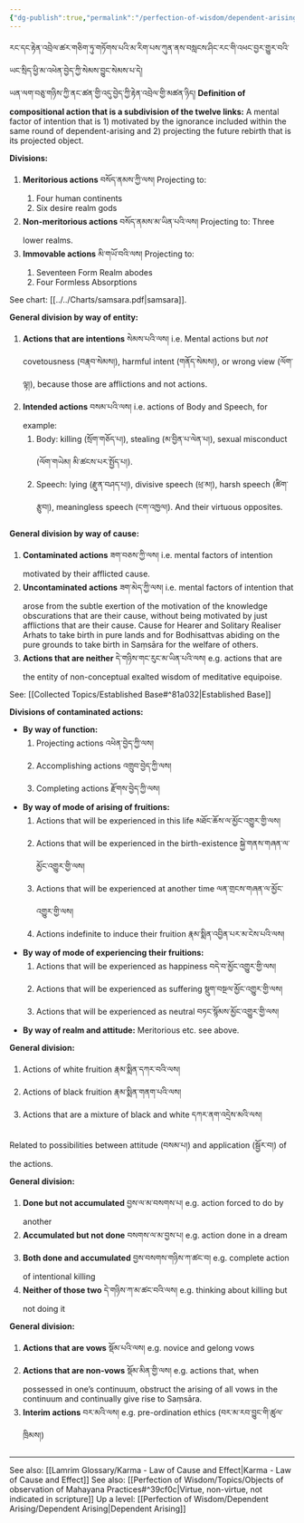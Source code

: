 ```yaml
---
{"dg-publish":true,"permalink":"/perfection-of-wisdom/dependent-arising/compositional-actions/"}
---
```


རང་དང་རྟེན་འབྲེལ་ཚར་གཅིག་ཏུ་གཏོགས་པའི་མ་རིག་པས་ཀུན་ནས་བསླངས་ཤིང་རང་གི་འཕང་བྱར་གྱུར་བའི་ཡང་སྲིད་ཕྱི་མ་འཕེན་བྱེད་ཀྱི་སེམས་བྱུང་སེམས་པ་དེ། <br>ཡན་ལག་བཅུ་གཉིས་ཀྱི་ནང་ཚན་གྱི་འདུ་བྱེད་ཀྱི་རྟེན་འབྲེལ་གྱི་མཚན་ཉིད།
**Definition of compositional action that is a subdivision of the twelve links:**
A mental factor of intention that is 1) motivated by the ignorance included within the same round of dependent-arising and 2) projecting the future rebirth that is its projected object.

**Divisions:**
1. **Meritorious actions** བསོད་ནམས་ཀྱི་ལས། Projecting to:
	1. Four human continents
	2. Six desire realm gods
2. **Non-meritorious actions** བསོད་ནམས་མ་ཡིན་པའི་ལས། Projecting to: Three lower realms.
3. **Immovable actions** མི་གཡོ་བའི་ལས། Projecting to:
	1. Seventeen Form Realm abodes
	2. Four Formless Absorptions

See chart: [[../../Charts/samsara.pdf|samsara]].

**General division by way of entity:**
1. **Actions that are intentions** སེམས་པའི་ལས། 
   i.e. Mental actions but *not* covetousness (བརྣབ་སེམས།), harmful intent (གནོད་སེམས།), or wrong view (ལོག་ལྟ།), because those are afflictions and not actions.
2. **Intended actions** བསམ་པའི་ལས། i.e. actions of Body and Speech, for example:
	1. Body: killing (སྲོག་གཅོད་པ།), stealing (མ་བྱིན་པ་ལེན་པ།), sexual misconduct (ལོག་གཡེམ། མི་ཚངས་པར་སྤྱོད་པ།).
	2. Speech: lying (རྫུན་བཤད་པ།), divisive speech (ཕྲ་མ།), harsh speech (ཚིག་རྩུབ།), meaningless speech (ངག་འཁྱལ།).
And their virtuous opposites.

**General division by way of cause:**
1. **Contaminated actions** ཟག་བཅས་ཀྱི་ལས།
   i.e. mental factors of intention motivated by their afflicted cause.
2. **Uncontaminated actions** ཟག་མེད་ཀྱི་ལས།
   i.e. mental factors of intention that arose from the subtle exertion of the motivation of the knowledge obscurations that are their cause, without being motivated by just afflictions that are their cause.
   Cause for Hearer and Solitary Realiser Arhats to take birth in pure lands and for Bodhisattvas abiding on the pure grounds to take birth in Saṃsāra for the welfare of others.
3. **Actions that are neither** དེ་གཉིས་གང་རུང་མ་ཡིན་པའི་ལས།
   e.g. actions that are the entity of non-conceptual exalted wisdom of meditative equipoise.

See: [[Collected Topics/Established Base#^81a032\|Established Base]]

**Divisions of contaminated actions:**
- **By way of function:**
	1. Projecting actions འཕེན་བྱེད་ཀྱི་ལས།
	2. Accomplishing actions འགྲུབ་བྱེད་ཀྱི་ལས།
	3. Completing actions རྫོགས་བྱེད་ཀྱི་ལས།
- **By way of mode of arising of fruitions:**
	1. Actions that will be experienced in this life མཐོང་ཆོས་ལ་མྱོང་འགྱུར་གྱི་ལས།
	2. Actions that will be experienced in the birth-existence སྐྱེ་གནས་གཞན་ལ་མྱོང་འགྱུར་གྱི་ལས།
	3. Actions that will be experienced at another time ལན་གྲངས་གཞན་ལ་མྱོང་འགྱུར་གྱི་ལས།
	4. Actions indefinite to induce their fruition རྣམ་སྨིན་འབྱིན་པར་མ་ངེས་པའི་ལས།
- **By way of mode of experiencing their fruitions:**
	1. Actions that will be experienced as happiness བདེ་བ་མྱོང་འགྱུར་གྱི་ལས།
	2. Actions that will be experienced as suffering སྡུག་བསྔལ་མྱོང་འགྱུར་གྱི་ལས།
	3. Actions that will be experienced as neutral བཏང་སྙོམས་མྱོང་འགྱུར་གྱི་ལས།
- **By way of realm and attitude:** Meritorious etc. see above.

**General division:**
1. Actions of white fruition རྣམ་སྨིན་དཀར་བའི་ལས།
2. Actions of black fruition རྣམ་སྨིན་གནག་པའི་ལས།
3. Actions that are a mixture of black and white དཀར་ནག་འདྲེས་མའི་ལས།

Related to possibilities between attitude (བསམ་པ།) and application (སྦྱོར་བ།) of the actions.

**General division:**
1. **Done but not accumulated** བྱས་ལ་མ་བསགས་པ།
   e.g. action forced to do by another
2. **Accumulated but not done** བསགས་ལ་མ་བྱས་པ།
   e.g. action done in a dream
3. **Both done and accumulated** བྱས་བསགས་གཉིས་ཀ་ཚང་བ།
   e.g. complete action of intentional killing
4. **Neither of those two** དེ་གཉིས་ཀ་མ་ཚང་བའི་ལས།
   e.g. thinking about killing but not doing it

**General division:**
1. **Actions that are vows** སྡོམ་པའི་ལས།
   e.g. novice and gelong vows
2. **Actions that are non-vows** སྡོམ་མིན་གྱི་ལས།
   e.g. actions that, when possessed in one’s continuum, obstruct the arising of all vows in the continuum and continually give rise to Saṃsāra.
3. **Interim actions** བར་མའི་ལས།
   e.g. pre-ordination ethics (བར་མ་རབ་བྱུང་གི་ཚུལ་ཁྲིམས།)


---
See also: [[Lamrim Glossary/Karma - Law of Cause and Effect\|Karma - Law of Cause and Effect]]
See also: [[Perfection of Wisdom/Topics/Objects of observation of Mahayana Practices#^39cf0c\|Virtue, non-virtue, not indicated in scripture]]
Up a level: [[Perfection of Wisdom/Dependent Arising/Dependent Arising\|Dependent Arising]]
